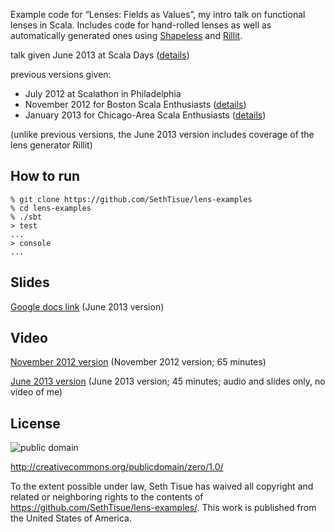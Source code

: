 Example code for “Lenses: Fields as Values”, my intro talk on functional lenses in Scala. Includes code for hand-rolled lenses as well as automatically generated ones using [Shapeless](https://github.com/milessabin/shapeless/) and [Rillit](https://github.com/travisbrown/rillit).

talk given June 2013 at Scala Days ([details](http://scaladays.org/#/june-11/room2/16:30-17:15/Lenses%3A-Fields-as-Values))

previous versions given:

 * July 2012 at Scalathon in Philadelphia
 * November 2012 for Boston Scala Enthusiasts ([details](http://www.meetup.com/boston-scala/events/90994702/))
 * January 2013 for Chicago-Area Scala Enthusiasts ([details](http://www.meetup.com/chicagoscala/events/95809062/))

(unlike previous versions, the June 2013 version includes coverage of the lens generator Rillit)

## How to run

```text
% git clone https://github.com/SethTisue/lens-examples
% cd lens-examples
% ./sbt
> test
...
> console
...
```

## Slides

[Google docs link](https://docs.google.com/presentation/d/1zW1Gm2M_x_cn9pGp6LQDwHDXQ4WSa4JTBQe1ADBtKjw/edit?usp=sharing) (June 2013 version)

## Video

[November 2012 version](https://www.youtube.com/watch?v=BiHH3LzKV04) (November 2012 version; 65 minutes)

[June 2013 version](http://www.parleys.com/play/51c387cae4b0ed8770356869) (June 2013 version; 45 minutes; audio and slides only, no video of me)

## License

![public domain](http://i.creativecommons.org/p/zero/1.0/88x31.png)

http://creativecommons.org/publicdomain/zero/1.0/

To the extent possible under law, Seth Tisue has waived all copyright and related or neighboring rights to the contents of https://github.com/SethTisue/lens-examples/. This work is published from the United States of America.
